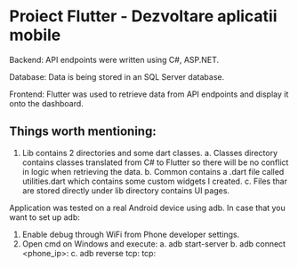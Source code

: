# Proiect Flutter - Dezvoltare aplicatii mobile
Backend:
API endpoints were written using C#, ASP.NET.

Database:
Data is being stored in an SQL Server database.

Frontend:
Flutter was used to retrieve data from API endpoints and display it onto the dashboard.

## Things worth mentioning:
1. Lib contains 2 directories and some dart classes.
   a. Classes directory contains classes translated from C# to Flutter so there will be no conflict in logic when retrieving the data.
   b. Common contains a .dart file called utilities.dart which contains some custom widgets I created.
   c. Files thar are stored directly under lib directory contains UI pages.

Application was tested on a real Android device using adb.
In case that you want to set up adb:
1. Enable debug through WiFi from Phone developer settings.
2. Open cmd on Windows and execute:
  a. adb start-server
  b. adb connect <phone_ip>:<port>
  c. adb reverse tcp:<port> tcp:<port>
